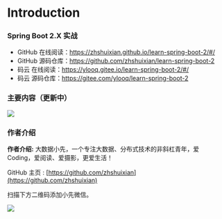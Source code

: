 # Introduction


### Spring Boot 2.X 实战

- GitHub 在线阅读：https://zhshuixian.github.io/learn-spring-boot-2/#/
- GitHub 源码仓库：https://github.com/zhshuixian/learn-spring-boot-2
- 码云 在线阅读：https://ylooq.gitee.io/learn-spring-boot-2/#/
- 码云 源码仓库：https://gitee.com/ylooq/learn-spring-boot-2

### 主要内容（更新中）

![](image/image-20200206005313773.png)

### 作者介绍

**作者介绍:**  大数据小先，一个专注大数据、分布式技术的非斜杠青年，爱 Coding，爱阅读、爱摄影，更爱生活！

GitHub 主页 : [https://github.com/zhshuixian](https://github.com/zhshuixian)

扫描下方二维码添加小先微信。

![](image/WeChat.jpg)